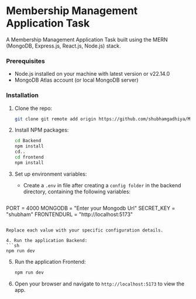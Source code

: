 # Membership Management Application Task

A Membership Management Application Task built using the MERN (MongoDB, Express.js, React.js, Node.js) stack.

  

### Prerequisites

- Node.js installed on your machine with latest version or v22.14.0
- MongoDB Atlas account (or local MongoDB server)


### Installation

1. Clone the repo:
   ```sh
   git clone git remote add origin https://github.com/shubhamgadhiya/Membership-Management-MERN.git
   ```

2. Install NPM packages:
   ```sh
   cd Backend
   npm install
   cd..
   cd frontend
   npm install
   ```
3. Set up environment variables:
   - Create a `.env` in file after creating a `config folder` in the backend directory, containing the following variables:
   ```env
 PORT = 4000
MONGODB = "Enter your Mongodb Url"
SECRET_KEY = "shubham"
FRONTENDURL = "http://localhost:5173"
   ```

   Replace each value with your specific configuration details.

4. Run the application Backend:
   ```sh
   npm run dev
   ```
5. Run the application Frontend:
   ```sh
   npm run dev
   ```
6. Open your browser and navigate to `http://localhost:5173` to view the app.